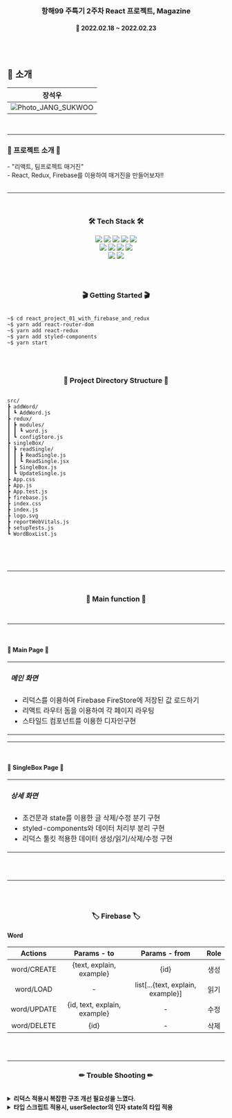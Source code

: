 <h3 align="center"><b>항해99 주특기 2주차 React 프로젝트, Magazine</b></h3>

<h4 align="center">📆 2022.02.18 ~ 2022.02.23</h4>
<br>
<br>

## 📌 소개

|장석우|
|:----:|
|![Photo_JANG_SUKWOO](https://user-images.githubusercontent.com/55970155/154599100-0bf2e188-84ec-4f11-ab23-e061b533964a.jpg) |

<br>

---

<h3><b>🎫 프로젝트 소개 🎫</b></h3>
- "리액트, 팀프로젝트 매거진" <br>
- React, Redux, Firebase를 이용하여 매거진을 만들어보자!!
<br><br> 

---

<br>
<h3 align="center"><b>🛠 Tech Stack 🛠</b></h3>
<p align="center">
<img src="https://img.shields.io/badge/javascript-F7DF1E?style=for-the-badge&logo=javascript&logoColor=black">
<img src="https://img.shields.io/badge/html-E34F26?style=for-the-badge&logo=html5&logoColor=white">
<img src="https://img.shields.io/badge/css-1572B6?style=for-the-badge&logo=css3&logoColor=white">
<img src="https://img.shields.io/badge/github-181717?style=for-the-badge&logo=github&logoColor=white">
<img src="https://img.shields.io/badge/materialui-232F3E?style=for-the-badge&logo=materialui&logoColor=white">
</br>
<img src="https://img.shields.io/badge/react-375BD2?style=for-the-badge&logo=react&logoColor=white">
<img src="https://img.shields.io/badge/redux-3CBDB1?style=for-the-badge&logo=redux&logoColor=white">
<img src="https://img.shields.io/badge/firebase-FFCC33?style=for-the-badge&logo=firebase&logoColor=white">
<img src="https://img.shields.io/badge/typescript-945DD6?style=for-the-badge&logo=typescript&logoColor=white">
</br>
<img src="https://img.shields.io/badge/reactrouterdom-375BD2?style=for-the-badge&logo=reactrouterdom&logoColor=white">
<img src="https://img.shields.io/badge/styledcomponents-181717?style=for-the-badge&logo=styledcomponents&logoColor=white">


<br><br>
<h3 align="center"><b>🎬 Getting Started 🎬</b></h3>
<pre>
<code>
~$ cd react_project_01_with_firebase_and_redux
~$ yarn add react-router-dom
~$ yarn add react-redux
~$ yarn add styled-components
~$ yarn start
</code>
</pre>

<br>
<h3 align="center"><b>📂 Project Directory Structure 📁</b></h3>
<pre>
<code>
src/
┣ addWord/
┃ ┗ AddWord.js
┣ redux/
┃ ┣ modules/
┃ ┃ ┗ word.js
┃ ┗ configStore.js
┣ singleBox/
┃ ┣ readSingle/
┃ ┃ ┣ ReadSingle.js
┃ ┃ ┗ ReadSingle.jsx
┃ ┣ SingleBox.js
┃ ┗ UpdateSingle.js
┣ App.css
┣ App.js
┣ App.test.js
┣ firebase.js
┣ index.css
┣ index.js
┣ logo.svg
┣ reportWebVitals.js
┣ setupTests.js
┗ WordBoxList.js
</code>
</pre>
<br>
<br>


---


<br>
<h3 align="center"><b>📢 Main function 📢</b></h3>
<br>


---


<br>
<h4><b>📰 Main Page 📰</b></h4>

<table width="100%">
    <tr>
        <td width="50%">
            <h5>메인 화면</h5>
            <ul>
                <li>리덕스를 이용하여 Firebase FireStore에 저장된 값 로드하기</li>
                <li>리액트 라우터 돔을 이용하여 각 페이지 라우팅</li>
                <li>스타일드 컴포넌트를 이용한 디자인구현</li>
            </ul>
        </td>
    </tr>
</table>


---

<br>
<h4><b>📰 SingleBox Page 📰</b></h4>

<table width="100%">
    <tr>
        <td width="50%">
            <h5>상세 화면</h5>
            <ul>
                <li>조건문과 state를 이용한 글 삭제/수정 분기 구현</li>
                <li>styled-components와 데이터 처리부 분리 구현</li>
                <li>리덕스 툴킷 적용한 데이터 생성/읽기/삭제/수정 구현</li>
            </ul>
        </td>
    </tr>
</table>

<br><br>

---

<br><br>

<h3 align="center"><b>🏷 Firebase  🏷</b></h3>

#### Word

|Actions|Params - to|Params - from|Role|
|:--:|:--:|:--:|:--:|
|word/CREATE| {text, explain, example} |{id}|생성|
|word/LOAD| - | list[...{text, explain, example}] |읽기|
|word/UPDATE|{id, text, explain, example}| - |수정|
|word/DELETE|{id}| - |삭제|


<br><br>


---


<h3 align="center"><b>✏ Trouble Shooting ✏</b></h3>
<br>
<details>
    <summary>
        <b>리덕스 적용시 복잡한 구조 개선 필요성을 느꼈다.</b>
    </summary>
    <br>해결 : 리덕스 툴킷을 적용하여 Action Creator를 생략하고 Reducer에 통합적용으로 해결
</details>
<details>
    <summary>
        <b>타입 스크립트 적용시, userSelector의 인자 state의 타입 적용</b>
    </summary>
    <br>해결 : combineReducers를 이용하여 rootReducer를 생성 후, 타입을 export하여 해결
</details>
